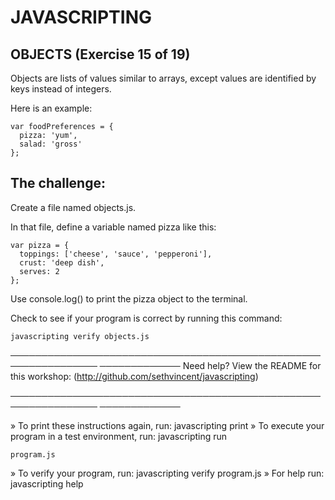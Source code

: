 # JAVASCRIPTING

## OBJECTS (Exercise 15 of 19)

 Objects are lists of values similar to arrays, except values are
 identified by keys instead of integers.

 Here is an example:

    var foodPreferences = {
      pizza: 'yum',
      salad: 'gross'
    };

## The challenge:

 Create a file named objects.js.

 In that file, define a variable named pizza like this:

    var pizza = {
      toppings: ['cheese', 'sauce', 'pepperoni'],
      crust: 'deep dish',
      serves: 2
    };

 Use console.log() to print the pizza object to the terminal.

 Check to see if your program is correct by running this command:

    javascripting verify objects.js

────────────────────────────────────────────────────────────────
─────────────
 Need help? View the README for this workshop:
 (http://github.com/sethvincent/javascripting)

────────────────────────────────────────────────────────────────
─────────────

  » To print these instructions again, run: javascripting print
  » To execute your program in a test environment, run: javascripting run

    program.js
  » To verify your program, run: javascripting verify program.js
  » For help run: javascripting help
